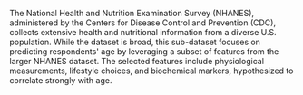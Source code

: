 The National Health and Nutrition Examination Survey (NHANES), administered by the Centers for Disease Control and Prevention (CDC), collects extensive health and nutritional information from a diverse U.S. population. While the dataset is broad, this sub-dataset focuses on predicting respondents' age by leveraging a subset of features from the larger NHANES dataset. The selected features include physiological measurements, lifestyle choices, and biochemical markers, hypothesized to correlate strongly with age.

